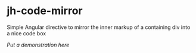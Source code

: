 # jh-code-mirror
Simple Angular directive to mirror the inner markup of a containing div into a nice code box

*Put a demonstration here*
